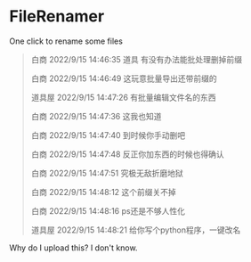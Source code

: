 # FileRenamer
One click to rename some files

> 白商 2022/9/15 14:46:35
> 道具 有没有办法能批处理删掉前缀
>
> 白商 2022/9/15 14:46:49
> 这玩意批量导出还带前缀的
>
> 道具屋 2022/9/15 14:47:26
> 有批量编辑文件名的东西
>
> 白商 2022/9/15 14:47:36
> 这我也知道
>
> 白商 2022/9/15 14:47:40
> 到时候你手动删吧
>
> 白商 2022/9/15 14:47:48
> 反正你加东西的时候也得确认
>
> 白商 2022/9/15 14:47:51
> 究极无敌折磨地狱
>
> 白商 2022/9/15 14:48:12
> 这个前缀关不掉
>
> 白商 2022/9/15 14:48:16
> ps还是不够人性化
>
> 道具屋 2022/9/15 14:48:21
> 给你写个python程序，一键改名

Why do I upload this? I don't know.
